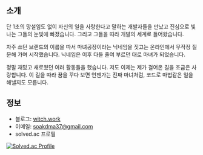 ## 소개

단 1초의 망설임도 없이 자신의 일을 사랑한다고 말하는 개발자들을 만났고 진심으로 빛나는 그들의 눈빛에 빠졌습니다. 그리고 그들을 따라 개발의 세계로 들어왔습니다.

자주 쓰던 브랜드의 이름을 따서 마녀공장이라는 닉네임을 짓고는 온라인에서 무작정 질문해 가며 시작했습니다. 닉네임은 이후 다들 줄여 부르던 대로 마녀가 되었습니다.

정말 재밌고 새로웠던 여러 활동들을 했습니다. 저도 이제는 제가 걸어온 길을 조금은 사랑합니다. 이 길을 따라 꿈을 꾸다 보면 언젠가는 진짜 마녀처럼, 코드로 마법같은 일을 해낼지도 모릅니다.

## 정보

- 블로그: [witch.work](https://witch.work)
- 이메일: <a href="mailto:soakdma37@gmail.com">soakdma37@gmail.com</a>
- solved.ac 프로필

[![Solved.ac Profile](http://mazassumnida.wtf/api/v2/generate_badge?boj=city)](https://solved.ac/city/)
